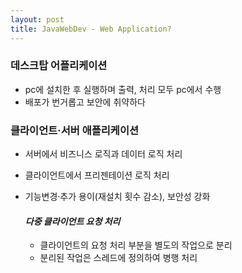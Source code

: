 ```yaml
---
layout: post
title: JavaWebDev - Web Application?
---
```


### 데스크탑 어플리케이션
- pc에 설치한 후 실행하며 출력, 처리 모두 pc에서 수행
- 배포가 번거롭고 보안에 취약하다

### 클라이언트·서버 애플리케이션
- 서버에서 비즈니스 로직과 데이터 로직 처리
- 클라이언트에서 프리젠테이션 로직 처리
- 기능변경·추가 용이(재설치 횟수 감소), 보안성 강화

  #### *다중 클라이언트 요청 처리*
  - 클라이언트의 요청 처리 부분을 별도의 작업으로 분리
  - 분리된 작업은 스레드에 정의하여 병행 처리
